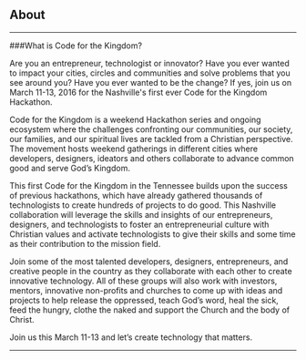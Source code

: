 ﻿## <i class="icon fa-info-circle"></i> <b>About</b>
---

###What is Code for the Kingdom?

Are you an entrepreneur, technologist or innovator? Have you ever wanted to impact your cities, circles and communities and solve problems that you see around you? Have you ever wanted to be the change? If yes, join us on March 11-13, 2016 for the Nashville's first ever Code for the Kingdom Hackathon.

Code for the Kingdom is a weekend Hackathon series and ongoing ecosystem where the challenges confronting our communities, our society, our families, and our spiritual lives are tackled from a Christian perspective. The movement hosts weekend gatherings in different cities where developers, designers, ideators and others collaborate to advance common good and serve God’s Kingdom.

This first Code for the Kingdom in the Tennessee builds upon the success of previous hackathons, which have already gathered thousands of technologists to create hundreds of projects to do good. This Nashville collaboration will leverage the skills and insights of our entrepreneurs, designers, and technologists to foster an entrepreneurial culture with Christian values and activate technologists to give their skills and some time as their contribution to the mission field.

Join some of the most talented developers, designers, entrepreneurs, and creative people in the country as they collaborate with each other to create innovative technology. All of these groups will also work with investors, mentors, innovative non-profits and churches to come up with ideas and projects to help release the oppressed, teach God’s word, heal the sick, feed the hungry, clothe the naked and support the Church and the body of Christ.  

Join us this March 11-13 and let’s create technology that matters. 




<hr/>


